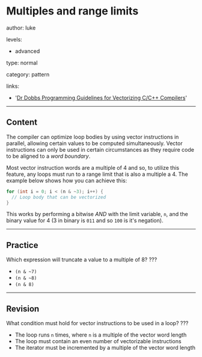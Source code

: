 # Multiples and range limits
author: luke

levels:

  - advanced

type: normal

category: pattern

links:

  - '[Dr Dobbs Programming Guidelines for Vectorizing C/C++ Compilers](http://www.drdobbs.com/programming-guidelines-for-vectorizing-c/184401611)'

---
## Content

The compiler can optimize loop bodies by using vector instructions in parallel,
allowing certain values to be computed simultaneously. Vector instructions can
only be used in certain circumstances as they require code to be aligned to a
*word boundary*.

Most vector instruction words are a multiple of 4 and so, to utilize this
feature, any loops must run to a range limit that is also a multiple a 4. The
example below shows how you can achieve this:

```c
for (int i = 0; i < (n & ~3); i++) {
  // Loop body that can be vectorized
}
```

This works by performing a bitwise *AND* with the limit variable, `n`, and the
binary value for 4 (3 in binary is `011` and so `100` is it's negation).

---
## Practice

Which expression will truncate a value to a multiple of 8?
???

* `(n & ~7)`
* `(n & ~8)`
* `(n & 8)`

---
## Revision

What condition must hold for vector instructions to be used in a loop?
???

* The loop runs `n` times, where `n` is a multiple of the vector word length
* The loop must contain an even number of vectorizable instructions
* The iterator must be incremented by a multiple of the vector word length
